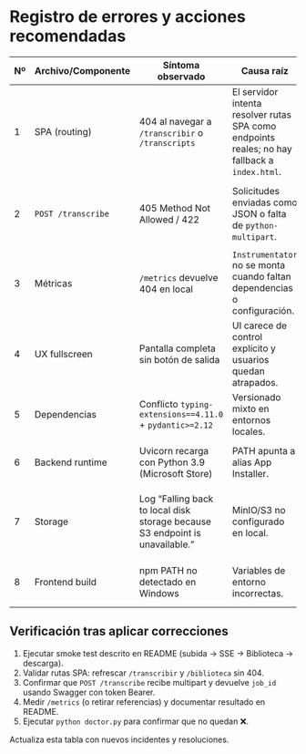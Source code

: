 # Registro de errores y acciones recomendadas

| Nº | Archivo/Componente | Síntoma observado | Causa raíz | Impacto | Acción correctiva |
|----|--------------------|-------------------|------------|---------|-------------------|
| 1 | SPA (routing) | 404 al navegar a `/transcribir` o `/transcripts` | El servidor intenta resolver rutas SPA como endpoints reales; no hay fallback a `index.html`. | Usuarios quedan bloqueados y Swagger reporta 404/405 inesperados. | Configurar FastAPI para devolver `frontend/dist/index.html` en rutas desconocidas y asegurarse de que la SPA maneje el routing en cliente. Documentado en README y routes.md. |
| 2 | `POST /transcribe` | 405 Method Not Allowed / 422 | Solicitudes enviadas como JSON o falta de `python-multipart`. | La subida de audio falla y no se crean jobs. | Forzar `multipart/form-data` en la SPA, validar con `curl -F`, instalar `python-multipart` (>=0.0.20) y añadir ejemplos en `/docs`. |
| 3 | Métricas | `/metrics` devuelve 404 en local | `Instrumentator` no se monta cuando faltan dependencias o configuración. | Prometheus falla y dashboards quedan vacíos. | Decidir estrategia: habilitar `/metrics` en local o eliminar referencias. Documentar condiciones en README. |
| 4 | UX fullscreen | Pantalla completa sin botón de salida | UI carece de control explícito y usuarios quedan atrapados. | Mala experiencia; deben conocer Esc/F11. | Añadir botón “Salir de pantalla completa” y mensajes guía. |
| 5 | Dependencias | Conflicto `typing-extensions==4.11.0` + `pydantic>=2.12` | Versionado mixto en entornos locales. | ImportError al arrancar API. | Documentar versión mínima (4.14.1) y fijarla en requirements/poetry. |
| 6 | Backend runtime | Uvicorn recarga con Python 3.9 (Microsoft Store) | PATH apunta a alias App Installer. | Falla import `datetime.UTC`. | Documentar cómo fijar Python 3.12, usar `.venv\Scripts\python.exe` y deshabilitar alias. |
| 7 | Storage | Log “Falling back to local disk storage because S3 endpoint is unavailable.” | MinIO/S3 no configurado en local. | Inquietud en usuarios; posible pérdida si no se documenta limpieza. | Explicar fallback local en README y planificar limpieza periódica. |
| 8 | Frontend build | npm PATH no detectado en Windows | Variables de entorno incorrectas. | `doctor.py` falla y no se genera `frontend/dist`. | Añadir solución en ejecutar.md (reinstalar Node, reabrir terminal). |

## Verificación tras aplicar correcciones
1. Ejecutar smoke test descrito en README (subida → SSE → Biblioteca → descarga).
2. Validar rutas SPA: refrescar `/transcribir` y `/biblioteca` sin 404.
3. Confirmar que `POST /transcribe` recibe multipart y devuelve `job_id` usando Swagger con token Bearer.
4. Medir `/metrics` (o retirar referencias) y documentar resultado en README.
5. Ejecutar `python doctor.py` para confirmar que no quedan ❌.

Actualiza esta tabla con nuevos incidentes y resoluciones.
